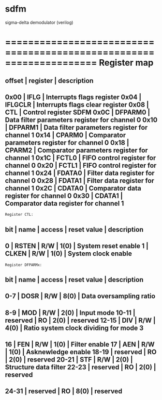 # sdfm
sigma-delta demodulator (verilog)

====================================================================
          Register map
====================================================================

 offset  |  register  |  description
-------------------------------------------------------------------------
  0x00   |  IFLG      |  Interrupts flags register
  0x04   |  IFLGCLR   |  Interrupts flags clear register
  0x08   |  CTL       |  Control register SDFM
  0x0C   |  DFPARM0   |  Data filter parameters register for channel 0
  0x10   |  DFPARM1   |  Data filter parameters register for channel 1
  0x14   |  CPARM0    |  Comparator parameters register for channel 0
  0x18   |  CPARM2    |  Comparator parameters register for channel 1
  0x1C   |  FCTL0     |  FIFO control register for channel 0
  0x20   |  FCTL1     |  FIFO control register for channel 1
  0x24   |  FDATA0    |  Filter data register for channel 0
  0x28   |  FDATA1    |  Filter data register for channel 1
  0x2C   |  CDATA0    |  Comparator data register for channel 0
  0x30   |  CDATA1    |  Comparator data register for channel 1
-------------------------------------------------------------------------



    Register CTL:

  bit  |  name  |  access  |  reset value  |  description
---------------------------------------------------------------------
   0   |  RSTEN |   R/W    |      1(0)     |  System reset enable
   1   |  CLKEN |   R/W    |      1(0)     |  System clock enable
---------------------------------------------------------------------




    Register DFPARMx:

  bit  |    name    |  access  |  reset value  |  description
------------------------------------------------------------------------------------------
  0-7  |    DOSR    |   R/W    |       8(0)    |  Data oversampling ratio
------------------------------------------------------------------------------------------
  8-9  |    MOD     |   R/W    |       2(0)    |  Input mode
 10-11 |  reserved  |   RO     |       2(0)    |  reserved
 12-15 |    DIV     |   R/W    |       4(0)    |  Ratio system clock dividing for mode 3
------------------------------------------------------------------------------------------
  16   |    FEN     |   R/W    |       1(0)    |  Filter enable
  17   |    AEN     |   R/W    |       1(0)    |  Asknewledge enable
 18-19 |  reserved  |   RO     |       2(0)    |  reserved
 20-21 |    STF     |   R/W    |       2(0)    |  Structure data filter
 22-23 |  reserved  |   RO     |       2(0)    |  reserved
------------------------------------------------------------------------------------------
 24-31 |  reserved  |   RO     |       8(0)    |  reserved
------------------------------------------------------------------------------------------
  
  
  
